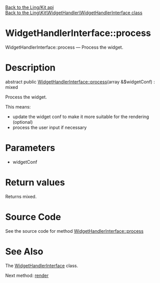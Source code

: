 [Back to the Ling/Kit api](https://github.com/lingtalfi/Kit/blob/master/doc/api/Ling/Kit.md)<br>
[Back to the Ling\Kit\WidgetHandler\WidgetHandlerInterface class](https://github.com/lingtalfi/Kit/blob/master/doc/api/Ling/Kit/WidgetHandler/WidgetHandlerInterface.md)


WidgetHandlerInterface::process
================



WidgetHandlerInterface::process — Process the widget.




Description
================


abstract public [WidgetHandlerInterface::process](https://github.com/lingtalfi/Kit/blob/master/doc/api/Ling/Kit/WidgetHandler/WidgetHandlerInterface/process.md)(array &$widgetConf) : mixed




Process the widget.

This means:

- update the widget conf to make it more suitable for the rendering (optional)
- process the user input if necessary




Parameters
================


- widgetConf

    


Return values
================

Returns mixed.








Source Code
===========
See the source code for method [WidgetHandlerInterface::process](https://github.com/lingtalfi/Kit/blob/master/WidgetHandler/WidgetHandlerInterface.php#L29-L29)


See Also
================

The [WidgetHandlerInterface](https://github.com/lingtalfi/Kit/blob/master/doc/api/Ling/Kit/WidgetHandler/WidgetHandlerInterface.md) class.

Next method: [render](https://github.com/lingtalfi/Kit/blob/master/doc/api/Ling/Kit/WidgetHandler/WidgetHandlerInterface/render.md)<br>

